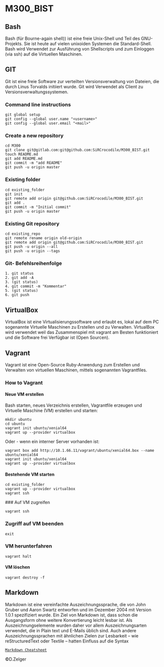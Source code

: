 # M300_BIST

## Bash
Bash (für Bourne-again shell)) ist eine freie Unix-Shell und Teil des GNU-Projekts. Sie ist heute auf vielen unixoiden Systemen die Standard-Shell.
Bash wird Verwendet zur Ausführung von Shellscripts und zum Einloggen (via ssh) auf die Virtuellen Maschinen.

## GIT
Git ist eine freie Software zur verteilten Versionsverwaltung von Dateien, die durch Linus Torvalds initiiert wurde.
Git wird Verwendet als Client zu Versionsverwaltungssystemen.

### Command line instructions
``` shell
git global setup
git config --global user.name "<username>"
git config --global user.email "<mail>"
```

### Create a new repository
```shell
cd M300
git clone git@gitlab.com:git@github.com:SiRCrocodile/M300_BIST.git
touch README.md
git add README.md
git commit -m "add README"
git push -u origin master
```

### Existing folder
```shell
cd existing_folder
git init
git remote add origin git@github.com:SiRCrocodile/M300_BIST.git
git add .
git commit -m "Initial commit"
git push -u origin master
```

### Existing Git repository
```shell
cd existing_repo
git remote rename origin old-origin
git remote add origin git@github.com:SiRCrocodile/M300_BIST.git
git push -u origin --all
git push -u origin --tags
```
### Git- Befehlsreihenfolge
```shell
1. git status
2. git add -A
3. (git status)
4. git commit -m "Kommentar"
5. (git status)
6. git push
```

## VirtualBox 
VirtualBox ist eine Virtualisierungssoftware und erlaubt es, lokal auf dem PC sogenannte Virtuelle Maschinen zu Erstellen und zu Verwalten.
VirtualBox wird verwendet weil das Zusammenspiel mit vagrant am Besten funktioniert und die Software frei Verfügbar ist (Open Sourcen).

## Vagrant 
Vagrant ist eine Open-Source Ruby-Anwendung zum Erstellen und Verwalten von virtuellen Maschinen, mittels sogenannten Vagrantfiles.

### How to Vagrant

#### Neue VM erstellen 
Bash starten, neues Verzeichnis erstellen, Vagrantfile erzeugen und Virtuelle Maschine (VM) erstellen und starten:
```shell
mkdir ubuntu
cd ubuntu
vagrant init ubuntu/xenial64
vagrant up --provider virtualbox
```

Oder - wenn ein interner Server vorhanden ist:

```shell
vagrant box add http://10.1.66.11/vagrant/ubuntu/xenial64.box --name ubuntu/xenial64
vagrant init ubuntu/xenial64
vagrant up --provider virtualbox
```

#### Bestehende VM starten
```shell
cd existing_folder
vagrant up --provider virtualbox
vagrant ssh
```
### Auf VM zugreifen
```shell
vagrant ssh
```
### Zugriff auf VM beenden
```shell
exit
```
### VM herunterfahren 
```shell
vagrant halt
```

#### VM löschen
```shell
vagrant destroy -f
```


## Markdown
Markdown ist eine vereinfachte Auszeichnungssprache, die von John Gruber und Aaron Swartz entworfen und im Dezember 2004 mit Version 1.0.1 spezifiziert wurde. Ein Ziel von Markdown ist, dass schon die Ausgangsform ohne weitere Konvertierung leicht lesbar ist. Als Auszeichnungselemente wurden daher vor allem Auszeichnungsarten verwendet, die in Plain text und E-Mails üblich sind. Auch andere Auszeichnungssprachen mit ähnlichen Zielen zur Lesbarkeit – wie reStructuredText oder Textile – hatten Einfluss auf die Syntax

[`Markdown Cheatsheet`](https://github.com/adam-p/markdown-here/wiki/Markdown-Cheatsheet#lists)


©D.Zelger
